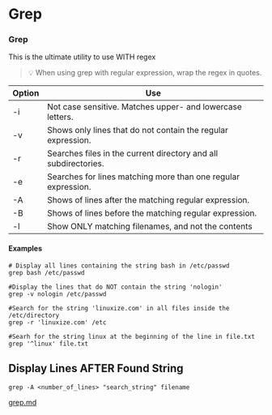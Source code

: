 # Grep

### Grep

This is the ultimate utility to use WITH regex

> 💡 When using grep with regular expression, wrap the regex in quotes.

| Option | Use                                                             |
| ------ | --------------------------------------------------------------- |
| -i     | Not case sensitive. Matches upper- and lowercase letters.       |
| -v     | Shows only lines that do not contain the regular expression.    |
| -r     | Searches files in the current directory and all subdirectories. |
| -e     | Searches for lines matching more than one regular expression.   |
| -A     | Shows of lines after the matching regular expression.           |
| -B     | Shows of lines before the matching regular expression.          |
| -l     | Show ONLY matching filenames, and not the contents              |

#### Examples

```
# Display all lines containing the string bash in /etc/passwd
grep bash /etc/passwd

#Display the lines that do NOT contain the string 'nologin'
grep -v nologin /etc/passwd

#Search for the string 'linuxize.com' in all files inside the /etc/directory
grep -r 'linuxize.com' /etc

#Searh for the string linux at the beginning of the line in file.txt
grep '^linux' file.txt

```

## Display Lines AFTER Found String

`grep -A <number_of_lines> "search_string" filename`

[grep.md](grep.md "mention")

